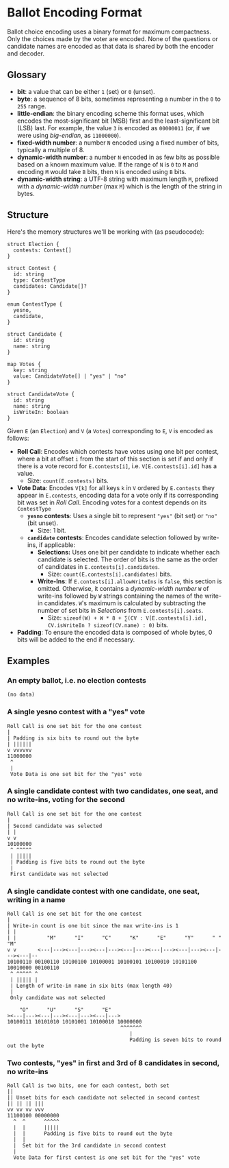 # Ballot Encoding Format

Ballot choice encoding uses a binary format for maximum compactness. Only the
choices made by the voter are encoded. None of the questions or candidate names
are encoded as that data is shared by both the encoder and decoder.

## Glossary

- **bit**: a value that can be either `1` (set) or `0` (unset).
- **byte**: a sequence of 8 bits, sometimes representing a number in the `0` to
  `255` range.
- **little-endian**: the binary encoding scheme this format uses, which encodes
  the most-significant bit (MSB) first and the least-significant bit (LSB) last.
  For example, the value `3` is encoded as `00000011` (or, if we were using
  _big-endian_, as `11000000`).
- **fixed-width number**: a number `N` encoded using a fixed number of bits,
  typically a multiple of 8.
- **dynamic-width number**: a number `N` encoded in as few bits as possible
  based on a known maximum value. If the range of `N` is `0` to `M` and encoding
  `M` would take `B` bits, then `N` is encoded using `B` bits.
- **dynamic-width string**: a UTF-8 string with maximum length `M`, prefixed
  with a _dynamic-width number_ (max `M`) which is the length of the string in
  bytes.

## Structure

Here's the memory structures we'll be working with (as pseudocode):

```
struct Election {
  contests: Contest[]
}

struct Contest {
  id: string
  type: ContestType
  candidates: Candidate[]?
}

enum ContestType {
  yesno,
  candidate,
}

struct Candidate {
  id: string
  name: string
}

map Votes {
  key: string
  value: CandidateVote[] | "yes" | "no"
}

struct CandidateVote {
  id: string
  name: string
  isWriteIn: boolean
}
```

Given `E` (an `Election`) and `V` (a `Votes`) corresponding to `E`, `V` is
encoded as follows:

- **Roll Call**: Encodes which contests have votes using one bit per contest,
  where a bit at offset `i` from the start of this section is set if and only if
  there is a vote record for `E.contests[i]`, i.e. `V[E.contests[i].id]` has a
  value.
  - Size: `count(E.contests)` bits.
- **Vote Data**: Encodes `V[k]` for all keys `k` in `V` ordered by `E.contests`
  they appear in `E.contests`, encoding data for a vote only if its
  corresponding bit was set in _Roll Call_. Encoding votes for a contest depends
  on its `ContestType`
  - **`yesno` contests**: Uses a single bit to represent `"yes"` (bit set) or
    `"no"` (bit unset).
    - Size: 1 bit.
  - **`candidate` contests**: Encodes candidate selection followed by write-ins,
    if applicable:
    - **Selections:** Uses one bit per candidate to indicate whether each
      candidate is selected. The order of bits is the same as the order of
      candidates in `E.contests[i].candidates`.
      - Size: `count(E.contests[i].candidates)` bits.
    - **Write-Ins**: If `E.contests[i].allowWriteIns` is `false`, this section
      is omitted. Otherwise, it contains a _dynamic-width number_ `W` of
      write-ins followed by `W` strings containing the names of the write-in
      candidates. `W`'s maximum is calculated by subtracting the number of set
      bits in _Selections_ from `E.contests[i].seats`.
      - Size:
        `sizeof(W) + W * 8 + ∑(CV : V[E.contests[i].id], CV.isWriteIn ? sizeof(CV.name) : 0)`
        bits.
- **Padding**: To ensure the encoded data is composed of whole bytes, 0 bits
  will be added to the end if necessary.

## Examples

### An empty ballot, i.e. no election contests

```
(no data)
```

### A single yesno contest with a "yes" vote

```
Roll Call is one set bit for the one contest
|
| Padding is six bits to round out the byte
| ||||||
v vvvvvv
11000000
 ^
 |
 Vote Data is one set bit for the "yes" vote
```

### A single candidate contest with two candidates, one seat, and no write-ins, voting for the second

```
Roll Call is one set bit for the one contest
|
| Second candidate was selected
| |
v v
10100000
 ^ ^^^^^
 | |||||
 | Padding is five bits to round out the byte
 |
 First candidate was not selected
```

### A single candidate contest with one candidate, one seat, writing in a name

```
Roll Call is one set bit for the one contest
|
| Write-in count is one bit since the max write-ins is 1
| |
| |          "M"      "I"      "C"      "K"      "E"      "Y"      " "      "M"
v v       <---|---><---|---><---|---><---|---><---|---><---|---><---|---><---|--
10100110 00100110 10100100 10100001 10100101 10100010 10101100 10010000 00100110
 ^ ^^^^^ ^
 | ||||| |
 | Length of write-in name in six bits (max length 40)
 |
 Only candidate was not selected

    "O"      "U"      "S"      "E"
><---|---><---|---><---|---><---|--->
10100111 10101010 10101001 10100010 10000000
                                     ^^^^^^^
                                        |
                                        Padding is seven bits to round out the byte
```

### Two contests, "yes" in first and 3rd of 8 candidates in second, no write-ins

```
Roll Call is two bits, one for each contest, both set
||
|| Unset bits for each candidate not selected in second contest
|| || || |||
vv vv vv vvv
11100100 00000000
  ^  ^      ^^^^^
  |  |      |||||
  |  |      Padding is five bits to round out the byte
  |  |
  |  Set bit for the 3rd candidate in second contest
  |
  Vote Data for first contest is one set bit for the "yes" vote
```
